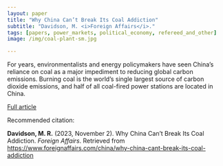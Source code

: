 ```yaml
---
layout: paper
title: "Why China Can’t Break Its Coal Addiction"
subtitle: "Davidson, M. <i>Foreign Affairs</i>."
tags: [papers, power_markets, political_economy, refereed_and_other]
image: /img/coal-plant-sm.jpg

---
```


For years, environmentalists and energy policymakers have seen China’s reliance on coal as a major impediment to reducing global carbon emissions. Burning coal is the world’s single largest source of carbon dioxide emissions, and half of all coal-fired power stations are located in China.


[Full article](https://www.foreignaffairs.com/china/why-china-cant-break-its-coal-addiction)


Recommended citation:

**Davidson, M. R.** (2023, November 2). Why China Can’t Break Its Coal Addiction. _Foreign Affairs_. Retrieved from https://www.foreignaffairs.com/china/why-china-cant-break-its-coal-addiction





